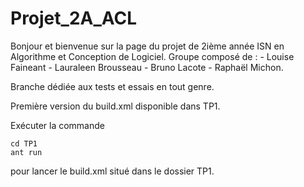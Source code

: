 # Projet_2A_ACL
Bonjour et bienvenue sur la page du projet de 2ième année ISN en Algorithme et Conception de Logiciel.  Groupe composé de : - Louise Faineant - Lauraleen Brousseau - Bruno Lacote - Raphaël Michon.


Branche dédiée aux tests et essais en tout genre.



Première version du build.xml disponible dans TP1.


Exécuter la commande 
```
cd TP1
ant run
```
pour lancer le build.xml situé dans le dossier TP1.
